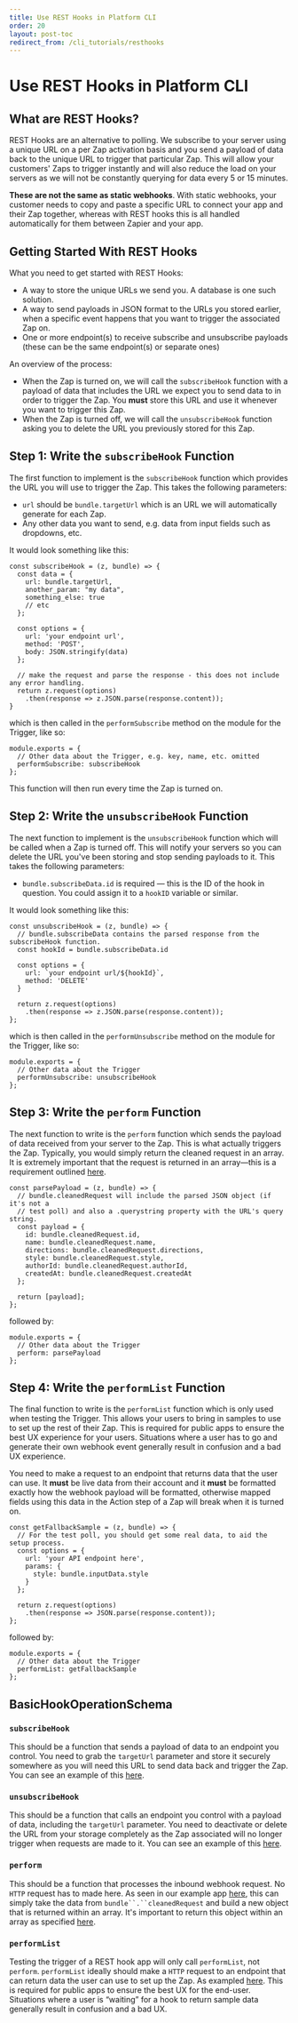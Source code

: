 ```yaml
---
title: Use REST Hooks in Platform CLI
order: 20
layout: post-toc
redirect_from: /cli_tutorials/resthooks
---
```


# Use REST Hooks in Platform CLI

## What are REST Hooks?

REST Hooks are an alternative to polling. We subscribe to your server using a unique URL on a per Zap activation basis and you send a payload of data back to the unique URL to trigger that particular Zap. This will allow your customers' Zaps to trigger instantly and will also reduce the load on your servers as we will not be constantly querying for data every 5 or 15 minutes.

**These are not the same as static webhooks**. With static webhooks, your customer needs to copy and paste a specific URL to connect your app and their Zap together, whereas with REST hooks this is all handled automatically for them between Zapier and your app.

## Getting Started With REST Hooks

What you need to get started with REST Hooks:

* A way to store the unique URLs we send you. A database is one such solution.
* A way to send payloads in JSON format to the URLs you stored earlier, when a specific event happens that you want to trigger the associated Zap on.
* One or more endpoint(s) to receive subscribe and unsubscribe payloads (these can be the same endpoint(s) or separate ones)

An overview of the process:

* When the Zap is turned on, we will call the `subscribeHook` function with a payload of data that includes the URL we expect you to send data to in order to trigger the Zap. You **must** store this URL and use it whenever you want to trigger this Zap.
* When the Zap is turned off, we will call the `unsubscribeHook` function asking you to delete the URL you previously stored for this Zap.

## Step 1: Write the `subscribeHook` Function

The first function to implement is the `subscribeHook` function which provides the URL you will use to trigger the Zap. This takes the following parameters:

* `url` should be `bundle.targetUrl` which is an URL we will automatically generate for each Zap.
* Any other data you want to send, e.g. data from input fields such as dropdowns, etc.

It would look something like this:

```
const subscribeHook = (z, bundle) => {
  const data = {
    url: bundle.targetUrl,
    another_param: "my data",
    something_else: true
    // etc
  };

  const options = {
    url: 'your endpoint url',
    method: 'POST',
    body: JSON.stringify(data)
  };

  // make the request and parse the response - this does not include any error handling.
  return z.request(options)
    .then(response => z.JSON.parse(response.content));
}
```

which is then called in the `performSubscribe` method on the module for the Trigger, like so:

```
module.exports = {
  // Other data about the Trigger, e.g. key, name, etc. omitted
  performSubscribe: subscribeHook
};
```

This function will then run every time the Zap is turned on.

## Step 2: Write the `unsubscribeHook` Function

The next function to implement is the `unsubscribeHook` function which will be called when a Zap is turned off. This will notify your servers so you can delete the URL you've been storing and stop sending payloads to it. This takes the following parameters:

* `bundle.subscribeData.id` is required — this is the ID of the hook in question. You could assign it to a `hookID` variable or similar.

It would look something like this:

```
const unsubscribeHook = (z, bundle) => {
  // bundle.subscribeData contains the parsed response from the subscribeHook function.
  const hookId = bundle.subscribeData.id

  const options = {
    url: `your endpoint url/${hookId}`,
    method: 'DELETE'
  }

  return z.request(options)
    .then(response => z.JSON.parse(response.content));
};
```

which is then called in the `performUnsubscribe` method on the module for the Trigger, like so:

```
module.exports = {
  // Other data about the Trigger
  performUnsubscribe: unsubscribeHook
};
```

## Step 3: Write the `perform` Function

The next function to write is the `perform` function which sends the payload of data received from your server to the Zap. This is what actually triggers the Zap. Typically, you would simply return the cleaned request in an array. It is extremely important that the request is returned in an array—this is a requirement outlined [here](https://github.com/zapier/zapier-platform/blob/master/packages/cli/README.md#return-types).

```
const parsePayload = (z, bundle) => {
  // bundle.cleanedRequest will include the parsed JSON object (if it's not a
  // test poll) and also a .querystring property with the URL's query string.
  const payload = {
    id: bundle.cleanedRequest.id,
    name: bundle.cleanedRequest.name,
    directions: bundle.cleanedRequest.directions,
    style: bundle.cleanedRequest.style,
    authorId: bundle.cleanedRequest.authorId,
    createdAt: bundle.cleanedRequest.createdAt
  };

  return [payload];
};
```

followed by:

```
module.exports = {
  // Other data about the Trigger
  perform: parsePayload
};
```

## Step 4: Write the `performList` Function

The final function to write is the `performList` function which is only used when testing the Trigger. This allows your users to bring in samples to use to set up the rest of their Zap. This is required for public apps to ensure the best UX experience for your users. Situations where a user has to go and generate their own webhook event generally result in confusion and a bad UX experience.

You need to make a request to an endpoint that returns data that the user can use. It **must** be live data from their account and it **must** be formatted exactly how the webhook payload will be formatted, otherwise mapped fields using this data in the Action step of a Zap will break when it is turned on.

```
const getFallbackSample = (z, bundle) => {
  // For the test poll, you should get some real data, to aid the setup process.
  const options = {
    url: 'your API endpoint here',
    params: {
      style: bundle.inputData.style
    }
  };

  return z.request(options)
    .then(response => JSON.parse(response.content));
};
```

followed by:

```
module.exports = {
  // Other data about the Trigger
  performList: getFallbackSample
};
```

## BasicHookOperationSchema

### `subscribeHook`

This should be a function that sends a payload of data to an endpoint you control. You need to grab the `targetUrl` parameter and store it securely somewhere as you will need this URL to send data back and trigger the Zap. You can see an example of this [here](https://github.com/zapier/zapier-platform-example-app-rest-hooks/blob/master/triggers/recipe.js#L1-L22).

### `unsubscribeHook`

This should be a function that calls an endpoint you control with a payload of data, including the `targetUrl` parameter. You need to deactivate or delete the URL from your storage completely as the Zap associated will no longer trigger when requests are made to it. You can see an example of this [here](https://github.com/zapier/zapier-platform-example-app-rest-hooks/blob/master/triggers/recipe.js#L24-L39).

### `perform`

This should be a function that processes the inbound webhook request. No `HTTP` request has to made here. As seen in our example app [here](https://github.com/zapier/zapier-platform-example-app-rest-hooks/blob/master/triggers/recipe.js#L41-L54), this can simply take the data from `bundle``.``cleanedRequest` and build a new object that is returned within an array. It's important to return this object within an array as specified [here](https://github.com/zapier/zapier-platform/blob/master/packages/cli/README.md#return-types).

### `performList`

Testing the trigger of a REST hook app will only call `performList`, not `perform`. `performList` ideally should make a `HTTP` request to an endpoint that can return data the user can use to set up the Zap. As exampled [here](https://github.com/zapier/zapier-platform-example-app-rest-hooks/blob/master/triggers/recipe.js#L56-L67). This is required for public apps to ensure the best UX for the end-user. Situations where a user is “waiting” for a hook to return sample data generally result in confusion and a bad UX.
